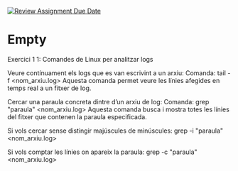 [![Review Assignment Due Date](https://classroom.github.com/assets/deadline-readme-button-22041afd0340ce965d47ae6ef1cefeee28c7c493a6346c4f15d667ab976d596c.svg)](https://classroom.github.com/a/ULiw8LbN)
# Empty

Exercici 1
1: Comandes de Linux per analitzar logs

Veure contínuament els logs que es van escrivint a un arxiu:
    Comanda: tail -f <nom_arxiu.log>
Aquesta comanda permet veure les línies afegides en temps real a un fitxer de log.

Cercar una paraula concreta dintre d’un arxiu de log:
    Comanda: grep "paraula" <nom_arxiu.log>
Aquesta comanda busca i mostra totes les línies del fitxer que contenen la paraula especificada.

Si vols cercar sense distingir majúscules de minúscules:
grep -i "paraula" <nom_arxiu.log>

Si vols comptar les línies on apareix la paraula:
grep -c "paraula" <nom_arxiu.log>


